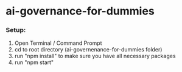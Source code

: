 # ai-governance-for-dummies

### Setup:

1. Open Terminal / Command Prompt
2. cd to root directory (ai-governenance-for-dummies folder)
3. run "npm install" to make sure you have all necessary packages
4. run "npm start"

